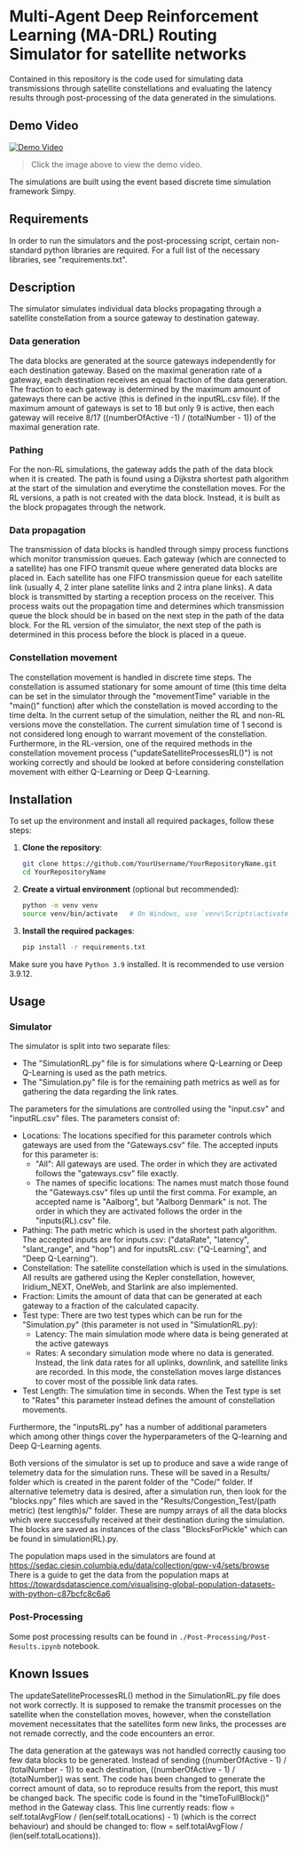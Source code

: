 # Multi-Agent Deep Reinforcement Learning (MA-DRL) Routing Simulator for satellite networks

Contained in this repository is the code used for simulating data transmissions through satellite constellations and evaluating the latency results through post-processing of the data generated in the simulations.

## Demo Video

<!-- [![Demo Video](Video/MA-DRL_Movement_screenshot.png)](https://raw.githubusercontent.com/SatNEx-Malaga/MA-DRL_Routing_Simulator/main/Video/MA-DRL_Movement.mp4) -->
<a href="https://drive.google.com/file/d/1So7jtUwEdobJLzztXv6JmxP2B79PQDU0/preview" target="_blank">
  <img src="Video/MA-DRL_Movement_screenshot.png" alt="Demo Video">
</a>

> Click the image above to view the demo video.

The simulations are built using the event based discrete time simulation framework Simpy.


## Requirements
In order to run the simulators and the post-processing script, certain non-standard python libraries are required. For a full list of the necessary libraries, see "requirements.txt".

## Description
The simulator simulates individual data blocks propagating through a satellite constellation from a source gateway to destination gateway. 
### Data generation
The data blocks are generated at the source gateways independently for each destination gateway. Based on the maximal generation rate of a gateway, each destination receives an equal fraction of the data generation. The fraction to each gateway is determined by the maximum amount of gateways there can be active (this is defined in the inputRL.csv file). If the maximum amount of gateways is set to 18 but only 9 is active, then each gateway will receive 8/17 ((numberOfActive -1) / (totalNumber - 1)) of the maximal generation rate. 
### Pathing
For the non-RL simulations, the gateway adds the path of the data block when it is created. The path is found using a Dijkstra shortest path algorithm at the start of the simulation and everytime the constellation moves. For the RL versions, a path is not created with the data block. Instead, it is built as the block propagates through the network.
### Data propagation
The transmission of data blocks is handled through simpy process functions which monitor transmission queues. Each gateway (which are connected to a satellite) has one FIFO transmit queue where generated data blocks are placed in. Each satellite has one FIFO transmission queue for each satellite link (usually 4, 2 inter plane satellite links and 2 intra plane links). A data block is transmitted by starting a reception process on the receiver. This process waits out the propagation time and determines which transmission queue the block should be in based on the next step in the path of the data block. For the RL version of the simulator, the next step of the path is determined in this process before the block is placed in a queue.
### Constellation movement
The constellation movement is handled in discrete time steps. The constellation is assumed stationary for some amount of time (this time delta can be set in the simulator through the "movementTime" variable in the "main()" function) after which the constellation is moved according to the time delta. In the current setup of the simulation, neither the RL and non-RL versions move the constellation. The current simulation time of 1 second is not considered long enough to warrant movement of the constellation. Furthermore, in the RL-version, one of the required methods in the constellation movement process ("updateSatelliteProcessesRL()") is not working correctly and should be looked at before considering constellation movement with either Q-Learning or Deep Q-Learning.

## Installation

To set up the environment and install all required packages, follow these steps:

1. **Clone the repository**:
    ```sh
    git clone https://github.com/YourUsername/YourRepositoryName.git
    cd YourRepositoryName
    ```

2. **Create a virtual environment** (optional but recommended):
    ```sh
    python -m venv venv
    source venv/bin/activate   # On Windows, use `venv\Scripts\activate`
    ```

3. **Install the required packages**:
    ```sh
    pip install -r requirements.txt
    ```

Make sure you have `Python 3.9` installed. It is recommended to use version 3.9.12.


## Usage


### Simulator
The simulator is split into two separate files:
* The "SimulationRL.py" file is for simulations where Q-Learning or Deep Q-Learning is used as the path metrics.
* The "Simulation.py" file is for the remaining path metrics as well as for gathering the data regarding the link rates.

The parameters for the simulations are controlled using the "input.csv" and "inputRL.csv" files. The parameters consist of:
* Locations: The locations specified for this parameter controls which gateways are used from the "Gateways.csv" file. The accepted inputs for this parameter is:
    * "All": All gateways are used. The order in which they are activated follows the "gateways.csv" file exactly.
    * The names of specific locations: The names must match those found the "Gateways.csv" files up until the first comma. For example, an accepted name is "Aalborg", but "Aalborg Denmark" is not. The order in which they are activated follows the order in the "inputs(RL).csv" file.
* Pathing: The path metric which is used in the shortest path algorithm. The accepted inputs are for inputs.csv: ("dataRate", "latency", "slant_range", and "hop") and for inputsRL.csv: ("Q-Learning", and "Deep Q-Learning").
* Constellation: The satellite constellation which is used in the simulations. All results are gathered using the Kepler constellation, however, Iridium_NEXT, OneWeb, and Starlink are also implemented.
* Fraction: Limits the amount of data that can be generated at each gateway to a fraction of the calculated capacity.
* Test type: There are two test types which can be run for the "Simulation.py" (this parameter is not used in "SimulationRL.py):
    * Latency: The main simulation mode where data is being generated at the active gateways
    * Rates: A secondary simulation mode where no data is generated. Instead, the link data rates for all uplinks, downlink, and satellite links are recorded. In this mode, the constellation moves large distances to cover most of the possible link data rates.
* Test Length: The simulation time in seconds. When the Test type is set to "Rates" this parameter instead defines the amount of constellation movements.

Furthermore, the "inputsRL.py" has a number of additional parameters which among other things cover the hyperparameters of the Q-learning and Deep Q-Learning agents.

Both versions of the simulator is set up to produce and save a wide range of telemetry data for the simulation runs. These will be saved in a Results/ folder which is created in the parent folder of the "Code/" folder. If alternative telemetry data is desired, after a simulation run, then look for the "blocks.npy" files which are saved in the "Results/Congestion_Test/(path metric) (test length)s/" folder. These are numpy arrays of all the data blocks which were successfully received at their destination during the simulation. The blocks are saved as instances of the class "BlocksForPickle" which can be found in simulation(RL).py.

The population maps used in the simulators are found at https://sedac.ciesin.columbia.edu/data/collection/gpw-v4/sets/browse
There is a guide to get the data from the population maps at https://towardsdatascience.com/visualising-global-population-datasets-with-python-c87bcfc8c6a6


### Post-Processing

Some post processing results can be found in `./Post-Processing/Post-Results.ipynb` notebook.


## Known Issues
The updateSatelliteProcessesRL() method in the SimulationRL.py file does not work correctly. It is supposed to remake the transmit processes on the satellite when the constellation moves, however, when the constellation movement necessitates that the satellites form new links, the processes are not remade correctly, and the code encounters an error.

The data generation at the gateways was not handled correctly causing too few data blocks to be generated. Instead of sending ((numberOfActive - 1) / (totalNumber - 1)) to each destination, ((numberOfActive - 1) / (totalNumber)) was sent. The code has been changed to generate the correct amount of data, so to reproduce results from the report, this must be changed back. The specific code is found in the "timeToFullBlock()" method in the Gateway class. This line currently reads: flow = self.totalAvgFlow / (len(self.totalLocations) - 1) (which is the correct behaviour) and should be changed to: flow = self.totalAvgFlow / (len(self.totalLocations)).
